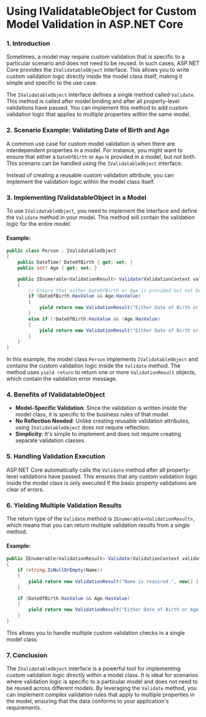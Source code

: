 
# Using IValidatableObject for Custom Model Validation in ASP.NET Core

### 1. Introduction
Sometimes, a model may require custom validation that is specific to a particular scenario and does not need to be reused. In such cases, ASP.NET Core provides the `IValidatableObject` interface. This allows you to write custom validation logic directly inside the model class itself, making it simple and specific to the use case.

The `IValidatableObject` interface defines a single method called `Validate`. This method is called after model binding and after all property-level validations have passed. You can implement this method to add custom validation logic that applies to multiple properties within the same model.

### 2. Scenario Example: Validating Date of Birth and Age
A common use case for custom model validation is when there are interdependent properties in a model. For instance, you might want to ensure that either a `DateOfBirth` or `Age` is provided in a model, but not both. This scenario can be handled using the `IValidatableObject` interface.

Instead of creating a reusable custom validation attribute, you can implement the validation logic within the model class itself.

### 3. Implementing IValidatableObject in a Model
To use `IValidatableObject`, you need to implement the interface and define the `Validate` method in your model. This method will contain the validation logic for the entire model.

#### Example:
```csharp
public class Person : IValidatableObject
{
    public DateTime? DateOfBirth { get; set; }
    public int? Age { get; set; }

    public IEnumerable<ValidationResult> Validate(ValidationContext validationContext)
    {
        // Ensure that either DateOfBirth or Age is provided but not both
        if (DateOfBirth.HasValue && Age.HasValue)
        {
            yield return new ValidationResult("Either Date of Birth or Age should be supplied, not both.", new[] { nameof(Age) });
        }
        else if (!DateOfBirth.HasValue && !Age.HasValue)
        {
            yield return new ValidationResult("Either Date of Birth or Age must be supplied.", new[] { nameof(Age), nameof(DateOfBirth) });
        }
    }
}
```
In this example, the model class `Person` implements `IValidatableObject` and contains the custom validation logic inside the `Validate` method. The method uses `yield return` to return one or more `ValidationResult` objects, which contain the validation error message.

### 4. Benefits of IValidatableObject
- **Model-Specific Validation**: Since the validation is written inside the model class, it is specific to the business rules of that model.
- **No Reflection Needed**: Unlike creating reusable validation attributes, using `IValidatableObject` does not require reflection.
- **Simplicity**: It's simple to implement and does not require creating separate validation classes.

### 5. Handling Validation Execution
ASP.NET Core automatically calls the `Validate` method after all property-level validations have passed. This ensures that any custom validation logic inside the model class is only executed if the basic property validations are clear of errors.

### 6. Yielding Multiple Validation Results
The return type of the `Validate` method is `IEnumerable<ValidationResult>`, which means that you can return multiple validation results from a single method.

#### Example:
```csharp
public IEnumerable<ValidationResult> Validate(ValidationContext validationContext)
{
    if (string.IsNullOrEmpty(Name))
    {
        yield return new ValidationResult("Name is required.", new[] { nameof(Name) });
    }

    if (DateOfBirth.HasValue && Age.HasValue)
    {
        yield return new ValidationResult("Either Date of Birth or Age should be supplied, not both.", new[] { nameof(Age) });
    }
}
```
This allows you to handle multiple custom validation checks in a single model class.

### 7. Conclusion
The `IValidatableObject` interface is a powerful tool for implementing custom validation logic directly within a model class. It is ideal for scenarios where validation logic is specific to a particular model and does not need to be reused across different models. By leveraging the `Validate` method, you can implement complex validation rules that apply to multiple properties in the model, ensuring that the data conforms to your application's requirements.
